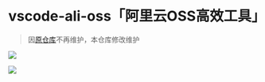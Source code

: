 # vscode-ali-oss「阿里云OSS高效工具」

> 因[原仓库](https://github.com/lisiyizu/vscode-ali-oss)不再维护，本仓库修改维护

<image src="https://pic2.zhimg.com/v2-69f9e1f6629fb4728486074742612185_b.gif"></image>

<image src="https://pic1.zhimg.com/v2-474456316e401df5c0bc17cc8b8346d4_b.gif"></image>
